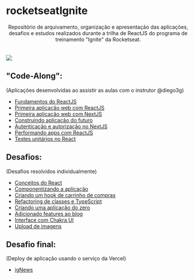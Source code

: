 # rocketseatIgnite

<div align="center">
Repositório de arquivamento, organização e apresentação das aplicações, desafios e estudos realizados durante a trilha de ReactJS do programa de treinamento "Ignite" da Rocketseat.
</div>
<br />
<br />
<img src="https://user-images.githubusercontent.com/3237047/85951609-9064fa80-b93a-11ea-8838-3cb34355e30a.png" />

## "Code-Along":
(Aplicações desenvolvidas ao assistir as aulas com o instrutor @diego3g)

* <a href="https://github.com/pdr3392/igniteGithubExplorer">Fundamentos do ReactJS</a>
* <a href="https://github.com/pdr3392/igniteDtMoney">Primeira aplicação web com ReactJS</a> 
* <a href="https://github.com/pdr3392/igNews">Primeira aplicação web com NextJS</a>
* <a href="https://github.com/pdr3392/dashgo">Construindo aplicação do futuro</a>
* <a href="https://github.com/pdr3392/igniteAuth">Autenticação e autorização no NextJS</a>
* <a href="https://github.com/pdr3392/igPerform">Performando apps com ReactJS</a>
* <a href="https://github.com/pdr3392/igTests">Testes unitários no React</a>

## Desafios:
(Desafios resolvidos individualmente)

* <a href="https://github.com/pdr3392/igniteToDo">Conceitos do React</a>
* <a href="https://github.com/pdr3392/igniteMovies">Componentizando a aplicação</a> 
* <a href="https://github.com/pdr3392/igniteCart">Criando um hook de carrinho de compras</a>
* <a href="https://github.com/pdr3392/igniteFood">Refactoring de classes e TypeScript</a>
* <a href="https://github.com/pdr3392/igniteFromScratch">Criando uma aplicação do zero</a>
* <a href="https://github.com/pdr3392/igNews">Adicionado features ao blog</a>
* <a href="https://github.com/pdr3392/worldtrip">Interface com Chakra UI</a>
* <a href="https://github.com/pdr3392/igniteUpload">Upload de imagens</a>

##  Desafio final:
(Deploy de aplicação usando o serviço da Vercel)

* <a href="ignews-nine-delta.vercel.app/">igNews</a>
